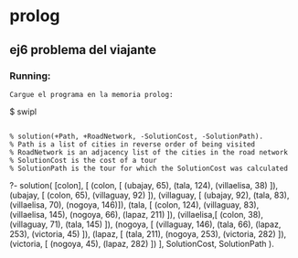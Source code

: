 # prolog
## ej6 problema del viajante

### Running:

```
Cargue el programa en la memoria prolog:
```

$ swipl

```Realice la siguiente consulta:

% solution(+Path, +RoadNetwork, -SolutionCost, -SolutionPath).
% Path is a list of cities in reverse order of being visited
% RoadNetwork is an adjacency list of the cities in the road network
% SolutionCost is the cost of a tour
% SolutionPath is the tour for which the SolutionCost was calculated
```

?- solution(
    [colon],
    [
        (colon,     [ (ubajay, 65),       (tala, 124),        (villaelisa, 38)   ]),
        (ubajay,    [ (colon, 65),        (villaguay, 92)     ]),
        (villaguay, [ (ubajay, 92),       (tala, 83),         (villaelisa, 70),   (nogoya, 146)]),
        (tala,      [ (colon, 124),       (villaguay, 83),    (villaelisa, 145),  (nogoya, 66), (lapaz, 211)  ]),
        (villaelisa,[ (colon, 38),        (villaguay, 71),    (tala, 145)   ]),
        (nogoya,    [ (villaguay, 146),   (tala, 66),         (lapaz, 253),  (victoria, 45)   ]),
        (lapaz,     [ (tala, 211),        (nogoya, 253),      (victoria, 282) ]),
        (victoria,  [ (nogoya, 45),       (lapaz, 282)    ])
    ], 
    SolutionCost, 
    SolutionPath
).